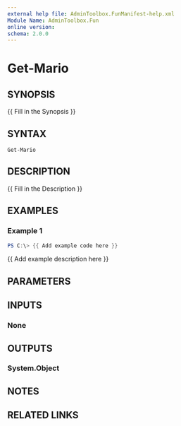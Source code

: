 ```yaml
---
external help file: AdminToolbox.FunManifest-help.xml
Module Name: AdminToolbox.Fun
online version:
schema: 2.0.0
---
```


# Get-Mario

## SYNOPSIS
{{ Fill in the Synopsis }}

## SYNTAX

```
Get-Mario
```

## DESCRIPTION
{{ Fill in the Description }}

## EXAMPLES

### Example 1
```powershell
PS C:\> {{ Add example code here }}
```

{{ Add example description here }}

## PARAMETERS

## INPUTS

### None

## OUTPUTS

### System.Object
## NOTES

## RELATED LINKS
